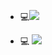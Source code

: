 - 💻![](https://img.shields.io/badge/-PSAT-black)

<!--https://img.shields.io/badge/텍스트-뱃지컬러?style=flat-square&logo=이모지이름&logoColor=white-->
- 💻 <img src="https://img.shields.io/badge/Python-3766AB?style=flat-square&logo=Python&logoColor=white"/></a>
